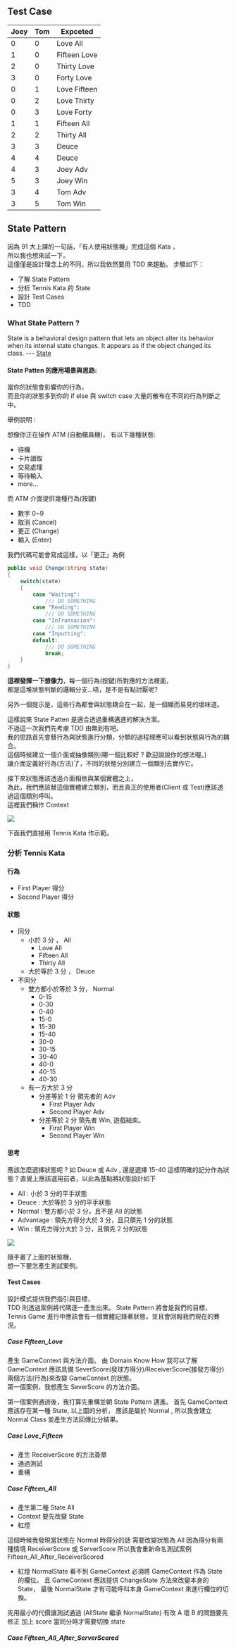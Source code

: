 ﻿

## Test Case

| Joey     | Tom | Expceted |
| -------- | -------- | -------- |
| 0     | 0     | Love All     |
| 1     | 0     | Fifteen Love     |
| 2     | 0     | Thirty Love     |
| 3     | 0     | Forty Love     |
| 0     | 1     | Love Fifteen    |
| 0     | 2     | Love Thirty    |
| 0     | 3     | Love Forty    |
| 1     | 1     | Fifteen All     |
| 2     | 2     | Thirty All     |
| 3     | 3     | Deuce        |
| 4     | 4     | Deuce        |
| 4     | 3     | Joey Adv     |
| 5     | 3     | Joey Win     |
| 3     | 4     | Tom Adv     |
| 3     | 5     | Tom Win     |

## State Pattern

因為 91 大上課的一句話，「有人使用狀態機」完成這個 Kata ，  
所以我也想來試一下。  
這僅僅是設計理念上的不同，所以我依然要用 TDD 來趨動。 
步驟如下：
- 了解 State Pattern 
- 分析 Tennis Kata 的 State
- 設計 Test Cases
- TDD

### What State Pattern ?
   
State is a behavioral design pattern that lets an object alter its behavior when its internal state changes. 
It appears as if the object changed its class.
--- [State](https://refactoring.guru/design-patterns/state)

#### State Patten 的應用場景與思路:

當你的狀態會影響你的行為，  
而且你的狀態多到你的 if else 與 switch case 大量的散布在不同的行為判斷之中。

舉例說明 : 

想像你正在操作 ATM (自動櫃員機)，
有以下幾種狀態:

- 待機
- 卡片讀取
- 交易處理
- 等待輸入
- more…

而 ATM 介面提供幾種行為(按鍵)

- 數字 0~9
- 取消 (Cancel)
- 更正 (Change)
- 輸入 (Enter)

我們代碼可能會寫成這樣，以「更正」為例

```c#
public void Change(string state)
{
    switch(state)
    {
        case "Waiting":
            /// DO SOMETHING
        case "Reading":
            /// DO SOMETHING
        case "InTransacion":
            /// DO SOMETHING
        case "Inputting":
        default: 
            /// DO SOMETHING
            break;    
    }
}
```

**這裡發揮一下想像力**，每一個行為(按鍵)所對應的方法裡面，  
都是這堆狀態判斷的邏輯分支…唔，是不是有點討厭呢?  

另外一個提示是，這些行為都會與狀態耦合在一起，是一個顯而易見的壞味道。  

 
這樣說來 State Patten 是適合透過重構邁進的解決方案。  
不過這一次我們先考慮 TDD 由無到有吧。  
我的思路首先會替行為與狀態進行分類，分類的過程理應可以看到狀態與行為的耦合。  
這個時候建立一個介面或抽像類別(哪一個比較好 ? 歡迎說說你的想法喔。)  
讓介面定義好行為(方法)了，不同的狀態分別建立一個類別去實作它。

接下來狀態應該透過介面相依與某個實體之上，  
為此，我們應該替這個實體建立類別，而且真正的使用者(Client 或 Test)應該透過這個類別呼叫。  
這裡我們稱作 Context

![](https://imgur.com/vHLzkjB.png)

下面我們直接用 Tennis Kata 作示範。

### 分析 Tennis Kata 

#### 行為

- First Player 得分
- Second Player 得分

#### 狀態

- 同分
    - 小於 3 分 ， All
        - Love All
        - Fifteen All
        - Thirty All
    - 大於等於 3 分 ， Deuce        
- 不同分
    - 雙方都小於等於 3 分， Normal
        - 0-15
        - 0-30
        - 0-40 
        - 15-0
        - 15-30
        - 15-40
        - 30-0
        - 30-15
        - 30-40
        - 40-0
        - 40-15
        - 40-30
    - 有一方大於 3 分
        - 分差等於 1 分 領先者的 Adv
            - First Player Adv
            - Second Player Adv
        - 分差等於 2 分 領先者 Win, 遊戲結束。
            - First Player Win
            - Second Player Win
            
#### 思考           

應該怎麼選擇狀態呢 ? 如 Deuce 或 Adv , 還是選擇 15-40 這樣明確的記分作為狀態 ? 
直覺上應該選用前者，以此為基點將狀態設計如下
- All : 小於 3 分的平手狀態
- Deuce : 大於等於 3 分的平手狀態
- Normal : 雙方都小於 3 分，且不是 All 的狀態
- Advantage : 領先方得分大於 3 分，且只領先 1 分的狀態
- Win : 領先方得分大於 3 分，且領先 2 分的狀態

![](https://imgur.com/jDUiYE8.jpg)
<hidden value='https://i.imgur.com/YNx92Hp.jpg' />

隨手畫了上圖的狀態機，  
想一下要怎產生測試案例。

#### Test Cases

設計模式提供我們指引與目標，  
TDD 則透過案例將代碼逐一產生出來。
State Pattern 將會是我們的目標，
Tennis Game 進行中應該會有一個實體記錄著狀態，並且會回報我們現在的賽況。

##### Case Fifteen_Love
產生 GameContext 與方法介面。
由 Domain Know How 我可以了解
GameContext 應該具備 SeverScore(發球方得分)/ReceiverScore(接發方得分) 兩個方法(行為)來改變 GameContext 的狀態。  
第一個案例，我想產生 SeverScore 的方法介面。

第一個案例通過後，我打算先重構並朝 State Pattern 邁進。
首先 GameContext 應該存在某一種 State, 以上圖的分析，
應該是屬於 Normal , 所以我會建立 Normal Class 並產生方法回傳比分結果。

##### Case Love_Fifteen 
- 產生 ReceiverScore 的方法簽章
- 通過測試
- 重構

##### Case Fifteen_All
- 產生第二種 State All
- Context 要先改變 State 
- 紅燈 

這個時候我發現當狀態在 Normal 時得分的話 需要改變狀態為 All
因為得分有兩種情境 ReceiverScore 或 ServerScore 所以我會重新命名測試案例
Fifteen_All_After_ReceiverScored
- 紅燈
NormalState 看不到 GameContext 必須將 GameContext 作為 State 的欄位。
且 GameContext 應該提供 ChangeState 方法來改變本身的 State， 
最後 NormalState 才有可能呼叫本身 GameContext 來進行欄位的切換。

先用最小的代價讓測試通過 (AllState 繼承 NormalState)
有改 A 壞 B 的問題要先修正
加上 score 當同分時才需要切換 state

##### Case Fifteen_All_After_ServerScored
